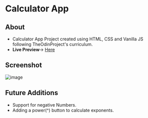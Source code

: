 # Calculator App

## About
- Calculator App Project created using HTML, CSS and Vanilla JS following TheOdinProject's curriculum.
- **Live Preview**-> [Here](https://devashishchakraborty.github.io/calculator)

## Screenshot
![image](https://user-images.githubusercontent.com/49796291/210605124-a6975a29-2706-4336-9504-1f519ca93bf1.png)

## Future Additions
- Support for negative Numbers.
- Adding a power(^) button to calculate exponents.
